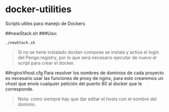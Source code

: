 # docker-utilities
Scripts utiles para manejo de Dockers

##newStack.sh
###Uso:
```
./newStack.sh
```

> Si no se tiene instalado docker-compose se instala y activa el login del Pengo:registry, por lo que será necesario ejecutar de nuevo el script para crear el docker.

##nginxVhost.cfg
Para resolver los nombres de dominios de cada proyecto es necesario usar las funciones de proxy de nginx, para esto crearemos un vhost que envíe cualquier petición del puerto 80 al docker que le corresponde.
> Nota: como siempre hay que dar editar el hosts con el nombre del dominio.
